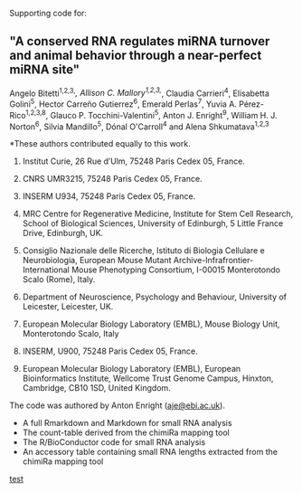 
Supporting code for:

## "A conserved RNA regulates miRNA turnover and animal behavior through a near-perfect miRNA site"

Angelo Bitetti<sup>1,2,3,*</sup>, Allison C. Mallory<sup>1,2,3,*</sup>, Claudia Carrieri<sup>4</sup>, 
Elisabetta Golini<sup>5</sup>, Hector Carreño Gutierrez<sup>6</sup>, Emerald Perlas<sup>7</sup>, Yuvia A. Pérez-Rico<sup>1,2,3,8</sup>, 
Glauco P. Tocchini-Valentini<sup>5</sup>, Anton J. Enright<sup>9</sup>, William H. J. Norton<sup>6</sup>, 
Silvia Mandillo<sup>5</sup>, Dónal O'Carroll<sup>4</sup> and Alena Shkumatava<sup>1,2,3</sup>	

*These authors contributed equally to this work.

1. Institut Curie, 26 Rue d’Ulm, 75248 Paris Cedex 05, France.

2. CNRS UMR3215, 75248 Paris Cedex 05, France.
3. INSERM U934, 75248 Paris Cedex 05, France. 
4. MRC Centre for Regenerative Medicine, Institute for Stem Cell Research, School of Biological Sciences, University of Edinburgh, 5 Little France Drive, Edinburgh, UK.
5. Consiglio Nazionale delle Ricerche, Istituto di Biologia Cellulare e Neurobiologia, European Mouse Mutant Archive-Infrafrontier-International Mouse Phenotyping Consortium, I-00015 Monterotondo Scalo (Rome), Italy.
6. Department of Neuroscience, Psychology and Behaviour, University of Leicester, Leicester, UK.
7. European Molecular Biology Laboratory (EMBL), Mouse Biology Unit, Monterotondo Scalo, Italy 
8. INSERM, U900, 75248 Paris Cedex 05, France.
9. European Molecular Biology Laboratory (EMBL), European Bioinformatics Institute, Wellcome Trust Genome Campus, Hinxton, Cambridge, CB10 1SD, United Kingdom.


The code was authored by Anton Enright (aje@ebi.ac.uk).

* A full Rmarkdown and Markdown for small RNA analysis
* The count-table derived from the chimiRa mapping tool
* The R/BioConductor code for small RNA analysis
* An accessory table containing small RNA lengths extracted from the chimiRa mapping tool

[test](https://github.com/user/repo/blob/branch/other_file.md)
